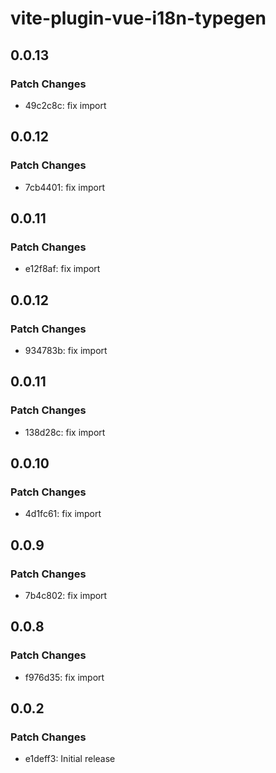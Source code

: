 # vite-plugin-vue-i18n-typegen

## 0.0.13

### Patch Changes

- 49c2c8c: fix import

## 0.0.12

### Patch Changes

- 7cb4401: fix import

## 0.0.11

### Patch Changes

- e12f8af: fix import

## 0.0.12

### Patch Changes

- 934783b: fix import

## 0.0.11

### Patch Changes

- 138d28c: fix import

## 0.0.10

### Patch Changes

- 4d1fc61: fix import

## 0.0.9

### Patch Changes

- 7b4c802: fix import

## 0.0.8

### Patch Changes

- f976d35: fix import

## 0.0.2

### Patch Changes

- e1deff3: Initial release
